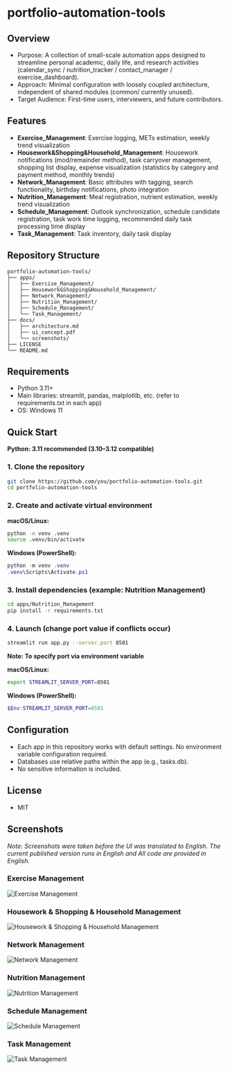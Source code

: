 # portfolio-automation-tools

## Overview

* Purpose: A collection of small-scale automation apps designed to streamline personal academic, daily life, and research activities (calendar_sync / nutrition_tracker / contact_manager / exercise_dashboard).
* Approach: Minimal configuration with loosely coupled architecture, independent of shared modules (common/ currently unused).
* Target Audience: First-time users, interviewers, and future contributors.

## Features

* **Exercise_Management**: Exercise logging, METs estimation, weekly trend visualization
* **Housework&Shopping&Household_Management**: Housework notifications (mod/remainder method), task carryover management, shopping list display, expense visualization (statistics by category and payment method, monthly trends)
* **Network_Management**: Basic attributes with tagging, search functionality, birthday notifications, photo integration
* **Nutrition_Management**: Meal registration, nutrient estimation, weekly trend visualization
* **Schedule_Management**: Outlook synchronization, schedule candidate registration, task work time logging, recommended daily task processing time display
* **Task_Management**: Task inventory, daily task display

## Repository Structure

```
portfolio-automation-tools/
├── apps/
│   ├── Exercise_Management/
│   ├── Housework&Shopping&Household_Management/
│   ├── Network_Management/
│   ├── Nutrition_Management/
│   ├── Schedule_Management/
│   └── Task_Management/
├── docs/
│   ├── architecture.md
│   ├── ui_concept.pdf
│   └── screenshots/
├── LICENSE
└── README.md
```

## Requirements

* Python 3.11+
* Main libraries: streamlit, pandas, matplotlib, etc. (refer to requirements.txt in each app)
* OS: Windows 11

## Quick Start

**Python: 3.11 recommended (3.10–3.12 compatible)**

### 1. Clone the repository

```bash
git clone https://github.com/you/portfolio-automation-tools.git
cd portfolio-automation-tools
```

### 2. Create and activate virtual environment

**macOS/Linux:**

```bash
python -m venv .venv
source .venv/bin/activate
```

**Windows (PowerShell):**

```powershell
python -m venv .venv
.venv\Scripts\Activate.ps1
```

### 3. Install dependencies (example: Nutrition Management)

```bash
cd apps/Nutrition_Management
pip install -r requirements.txt
```

### 4. Launch (change port value if conflicts occur)

```bash
streamlit run app.py --server.port 8501
```

**Note: To specify port via environment variable**

**macOS/Linux:**

```bash
export STREAMLIT_SERVER_PORT=8501
```

**Windows (PowerShell):**

```powershell
$Env:STREAMLIT_SERVER_PORT=8501
```

## Configuration

* Each app in this repository works with default settings. No environment variable configuration required.
* Databases use relative paths within the app (e.g., tasks.db).
* No sensitive information is included.

## License

* MIT


## Screenshots

*Note: Screenshots were taken before the UI was translated to English. The current published version runs in English and All code are provided in English.*

### Exercise Management
![Exercise Management](docs/screenshots/Exercise_Management.png)

### Housework & Shopping & Household Management
![Housework & Shopping & Household Management](docs/screenshots/Housework&Shopping&Household_Managemen.png)

### Network Management
![Network Management](docs/screenshots/Network_Management.png)

### Nutrition Management
![Nutrition Management](docs/screenshots/Nutrition_Management.png)

### Schedule Management
![Schedule Management](docs/screenshots/Schedule_Management.png)

### Task Management
![Task Management](docs/screenshots/Task_Management.png)

